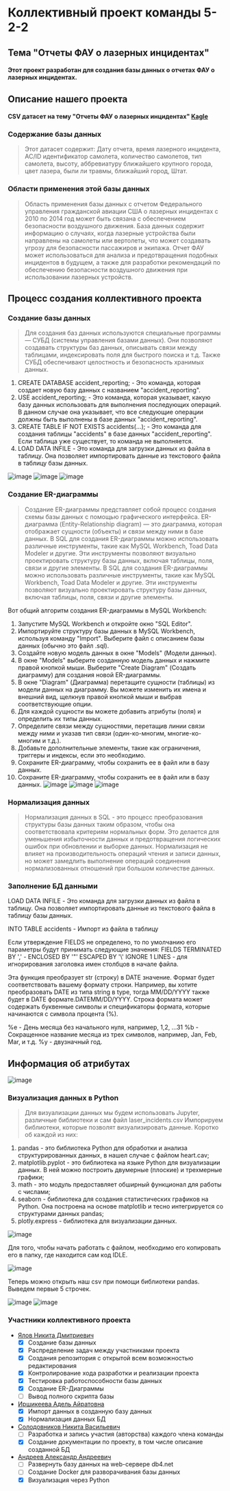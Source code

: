 # Коллективный проект команды 5-2-2
## Тема "Отчеты ФАУ о лазерных инцидентах"
#### Этот проект разработан для создания базы данных о отчетах ФАУ о лазерных инцидентах.
## Описание нашего проекта
#### CSV датасет на тему "Отчеты ФАУ о лазерных инцидентах" [Kagle](https://www.kaggle.com/datasets/crawford/laser-incident-report/)
### Содержание базы данных 
> Этот датасет содержит: Дату отчета, время лазерного инцидента, AC/ID идентификатор самолета, количество самолетов, тип самолета, высоту, аббревиатуру ближайшего крупного города, цвет лазера, были ли травмы, ближайший город, Штат.
>
### Области применения этой базы данных
> Область применения базы данных с отчетом Федерального управления гражданской авиации США о лазерных инцидентах с 2010 по 2014 год может быть связана с обеспечением безопасности воздушного движения. База данных содержит информацию о случаях, когда лазерные устройства были направлены на самолеты или вертолеты, что может создавать угрозу для безопасности пассажиров и экипажа. Отчет ФАУ может использоваться для анализа и предотвращения подобных инцидентов в будущем, а также для разработки рекомендаций по обеспечению безопасности воздушного движения при использовании лазерных устройств.

## Процесс создания коллективного проекта

### Создание базы данных
>Для создания баз данных используются специальные программы — СУБД (системы управления базами данных). Они позволяют создавать структуры баз данных, описывать связи между таблицами, индексировать поля для быстрого поиска и т.д. Также СУБД обеспечивают целостность и безопасность хранимых данных.
>

1. CREATE DATABASE accident_reporting; - Это команда, которая создает новую базу данных с названием "accident_reporting".
2. USE accident_reporting; - Это команда, которая указывает, какую базу данных использовать для выполнения последующих операций. В данном случае она указывает, что все следующие операции должны быть выполнены в базе данных "accident_reporting".
3. CREATE TABLE IF NOT EXISTS accidents(...); - Это команда для создания таблицы "accidents" в базе данных "accident_reporting". Если таблица уже существует, то команда не выполняется.
4. LOAD DATA INFILE - Это команда для загрузки данных из файла в таблицу. Она позволяет импортировать данные из текстового файла в таблицу базы данных.

![image](https://github.com/Boliti/5-2-2-LASER/assets/146072846/848ffad1-f6a4-4333-ba2c-2a5d48b354fa)
![image](https://github.com/Boliti/5-2-2-LASER/assets/146072846/07519650-840a-4aa7-9aaf-e033811e91c5)
![image](https://github.com/Boliti/5-2-2-LASER/assets/146072846/20b68962-2324-4972-bb09-0e91b076f0ce)

### Создание ER-диаграммы
>Создание ER-диаграммы представляет собой процесс создания схемы базы данных с помощью графического интерфейса. ER-диаграмма (Entity-Relationship diagram) — это диаграмма, которая отображает сущности (объекты) и связи между ними в базе данных. В SQL для создания ER-диаграммы можно использовать различные инструменты, такие как MySQL Workbench, Toad Data Modeler и другие. Эти инструменты позволяют визуально проектировать структуру базы данных, включая таблицы, поля, связи и другие элементы.
В SQL для создания ER-диаграммы можно использовать различные инструменты, такие как MySQL Workbench, Toad Data Modeler и другие. Эти инструменты позволяют визуально проектировать структуру базы данных, включая таблицы, поля, связи и другие элементы.
>

Вот общий алгоритм создания ER-диаграммы в MySQL Workbench:

1. Запустите MySQL Workbench и откройте окно "SQL Editor".
2. Импортируйте структуру базы данных в MySQL Workbench, используя команду "Import". Выберите файл с описанием базы данных (обычно это файл .sql).
3. Создайте новую модель данных в окне "Models" (Модели данных).
4. В окне "Models" выберите созданную модель данных и нажмите правой кнопкой мыши. Выберите "Create Diagram" (Создать диаграмму) для создания новой ER-диаграммы.
5. В окне "Diagram" (Диаграмма) перетащите сущности (таблицы) из модели данных на диаграмму. Вы можете изменить их имена и внешний вид, щелкнув правой кнопкой мыши и выбрав соответствующие опции.
6. Для каждой сущности вы можете добавить атрибуты (поля) и определить их типы данных.
7. Определите связи между сущностями, перетащив линии связи между ними и указав тип связи (один-ко-многим, многие-ко-многим и т.д.).
8. Добавьте дополнительные элементы, такие как ограничения, триггеры и индексы, если это необходимо.
9. Сохраните ER-диаграмму, чтобы сохранить ее в файл или в базу данных.
9. Сохраните ER-диаграмму, чтобы сохранить ее в файл или в базу данных.
   ![image](https://github.com/Boliti/5-2-2-LASER/assets/146071084/845a4073-4e99-4b17-a7a2-495ca9f91825)
   ![image](https://github.com/Boliti/5-2-2-LASER/assets/146071084/d0489793-0217-4b91-b590-079ae0af772c)
   ![image](https://github.com/Boliti/5-2-2-LASER/assets/146071084/edb4003f-2101-44f6-8978-5f07115ecbd9)




### Нормализация данных
>Нормализация данных в SQL - это процесс преобразования структуры базы данных таким образом, чтобы она соответствовала критериям нормальных форм. Это делается для уменьшения избыточности данных и предотвращения логических ошибок при обновлении и выборке данных. Нормализация не влияет на производительность операций чтения и записи данных, но может замедлить выполнение операций соединения нормализованных отношений при большом количестве данных.
>
### Заполнение БД данными
 LOAD DATA INFILE - Это команда для загрузки данных из файла в таблицу. Она позволяет импортировать данные из текстового файла в таблицу базы данных.
 
 INTO TABLE accidents - Импорт из файла в таблицу
 
 Если утверждение FIELDS не определено, то по умолчанию его параметры будут принимать следующие значения:
    FIELDS TERMINATED BY ',' - 
    ENCLOSED BY '"'
    ESCAPED BY '\\'
    IGNORE 1 LINES - для игнорирования заголовка имен столбцов в начале файла.

Эта функция преобразует str (строку) в DATE значение. Формат будет соответствовать вашему формату строки. Например, вы хотите преобразовать DATE из типа string в type, тогда MM/DD/YYYY также будет в DATE формате.DATEMM/DD/YYYY. Строка формата может содержать буквенные символы и спецификаторы формата, которые начинаются с символа процента (%).

%e - День месяца без начального нуля, например, 1,2, ...31
%b - Сокращенное название месяца из трех символов, например, Jan, Feb, Mar, и т.д.
%y - двузначный год. 

## Информация об атрибутах
![image](https://github.com/Boliti/5-2-2-LASER/assets/146071084/765450b9-4687-43ef-bad6-d5297c1cf08b)

### Визуализация данных в Python
>Для визуализации данных мы будем использовать Jupyter, различные библиотеки и сам файл laser_incidents.csv
Импорируем библиотеки, которые позволят визуализировать данные. Коротко об каждой из них:
>

1. pandas - это библиотека Python для обработки и анализа структурированных данных, в нашел случае с файлом heart.cav;
2. matplotlib.pyplot - это библиотека на языке Python для визуализации данных. В ней можно построить двумерные (плоские) и трехмерные графики;
3. math - это модуль предоставляет обширный функционал для работы с числами;
4. seaborn - библиотека для создания статистических графиков на Python. Она построена на основе matplotlib и тесно интегрируется со структурами данных pandas;
5. plotly.express - библиотека для визуализации данных.
>
![image](https://github.com/Boliti/5-2-2-LASER/assets/146436355/13255104-98e4-44ff-a7ec-06ba2df3975a)

Для того, чтобы начать работать с файлом, необходимо его копировать его в папку, где находится сам код IDLE.
>
![image](https://github.com/Boliti/5-2-2-LASER/assets/146436355/6925e136-937a-499a-a4b6-ffde8dd97dd8)
>
Теперь можно открыть наш csv при помощи библиотеки pandas. Выведем первые 5 строчек.
>
![image](https://github.com/Boliti/5-2-2-LASER/assets/146436355/768071ad-df8d-4d32-9e1c-1eaa6f597bdc)
![image](https://github.com/Boliti/5-2-2-LASER/assets/146436355/d50924da-a197-458b-81d1-e56ccfec9523)




### Участники коллективного проекта
* [Ялов Никита Дмитриевич](https://github.com/Boliti)
    - [x] Создание базы данных
    - [x] Распределение задач между участниками проекта
    - [x] Создания репозитория с открытой всем возможностью редактирования
    - [x] Контролирование хода разработки и реализации проекта
    - [x] Тестировка работоспособности базы данных
    - [x] Создание ER-Диаграммы
    - [ ] Вывод полного скрипта базы
* [Иршикеева Адель Айратовна](https://github.com/Adel120305)
    - [x] Импорт данных в созданную базу данных
    - [x] Нормализация данных БД
* [Солодовников Никита Васильевич ](https://github.com/NikitaS1712) 
    - [ ] Разработка и запись участия (авторства) каждого члена команды
    - [x] Создание документации по проекту, в том числе описание созданной БД 
* [Андреев Александр Андреевич](https://github.com/AlexAndreev120305)
    - [ ] Развернуть базу данных на web-сервере db4.net
    - [ ] Создание Docker для разворачивания базы данных
    - [x] Визуализация через Python
